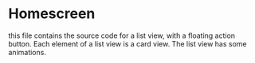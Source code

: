 # Homescreen
this file contains the source code for a list view, with a floating action button.
Each element of a list view is a card view.
The list view has some animations.
